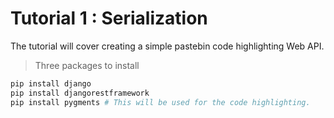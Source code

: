 # Tutorial 1 : Serialization 





The tutorial will cover creating a simple pastebin code highlighting Web API. 





> Three packages to install 



```bash
pip install django 
pip install djangorestframework 
pip install pygments # This will be used for the code highlighting. 
```

